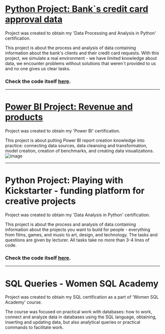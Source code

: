 # [Python Project: Bank`s credit card approval data](https://github.com/danajez/public_projects/blob/main/Python_CC-approval-data/README.md)

Project was created to obtain my 'Data Processing and Analysis in Python' certification. 

This project is about the process and analysis of data containing information about the bank's clients and their credit card requests. With this project, we simulate a real environment - we have limited knowledge about data, we encounter problems without solutions that weren`t provided to us and no one gives us clear tasks.

### Check the code itself [here](https://github.com/danajez/public_projects/blob/main/Python_CC-approval-data/CC_approval_data.ipynb).
---
# [Power BI Project: Revenue and products](https://github.com/danajez/public_projects/blob/main/Power-BI_cert_project/README.md)

Project was created to obtain my 'Power BI' certification.

This project is about putting Power BI report creation knowledge into practice: connecting data sources, data cleansing and transformation, model creation, creation of benchmarks, and creating data visualizations.
![image](https://github.com/danajez/public_projects/assets/116874735/703ed2a8-7e31-4872-bdb3-f6a832173a4a)

---
# Python Project: Playing with Kickstarter - funding platform for creative projects

Project was created to obtain my 'Data Analysis in Python' certification.

This project is about the process and analysis of data containing information about the projects you want to build for people - everything from films, games, and music to art, design, and technology. The tasks and questions are given by lecturer. All tasks take no more than 3-4 lines of code.

### Check the code itself [here](https://github.com/danajez/public_projects/blob/main/Python_WDA_kickstarter-projects/WDA%20Certification%20-%20github.ipynb).

---
# SQL Queries - Women SQL Academy

Project was created to obtain my SQL certification as a part of 'Women SQL Academy' course.

The course was focused on practical work with databases: how to work, connect and analyze data in databases using the SQL language, obtaining, inserting and updating data, but also analytical queries or practical commands to facilitate work.
